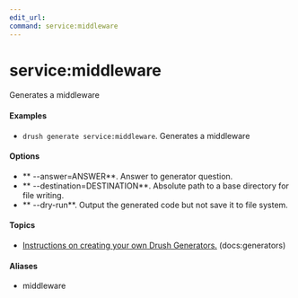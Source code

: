 ```yaml
---
edit_url: 
command: service:middleware
---
```

# service:middleware

Generates a middleware

#### Examples

- <code>drush generate service:middleware</code>. Generates a middleware

#### Options

- ** --answer=ANSWER**. Answer to generator question.
- ** --destination=DESTINATION**. Absolute path to a base directory for file writing.
- ** --dry-run**. Output the generated code but not save it to file system.

#### Topics

- [Instructions on creating your own Drush Generators.](../../vendor/drush/drush/docs/generators.md) (docs:generators)

#### Aliases

- middleware

